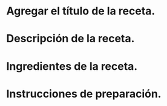 # Agregar el título de la receta.

# Descripción de la receta.


# Ingredientes de la receta.

# Instrucciones de preparación.